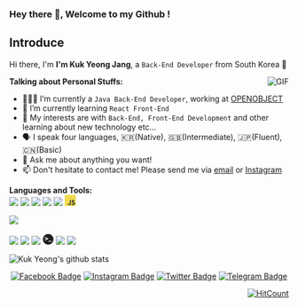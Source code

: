 ### Hey there 👋, Welcome to my Github !

## Introduce

Hi there, I'm **I'm Kuk Yeong Jang**,  a `Back-End Developer` from South Korea 🚀 <br>

<img align="right" alt="GIF" src="https://media1.tenor.com/images/841aeb9f113999616d097b414c539dfd/tenor.gif?itemid=5368357" />

**Talking about Personal Stuffs:**
- 👨🏻‍💻 I’m currently a `Java Back-End Developer`, working at [OPENOBJECT](http://openobject.net/)
- 🌱 I’m currently learning `React Front-End`
- 🤔 My interests are with `Back-End, Front-End Development` and other learning about new technology etc...
- 🗣 I speak four languages, 🇰🇷(Native), 🇬🇧(Intermediate), 🇯🇵(Fluent), 🇨🇳(Basic) 
- 💬 Ask me about anything you want!
- 📫 Don't hesitate to contact me! Please send me via [email](mailto:hynix_1@hynixlabs.com) or [Instagram](https://www.instagram.com/superkinggod)



**Languages and Tools:**  
<code><img height="20" src="https://www.iconfinder.com/data/icons/logos-and-brands/512/181_Java_logo_logos-512.png"></code>
<code><img height="20" src="https://miro.medium.com/max/856/1*O68LbDvD5Dcsnez73M7v4Q.png"></code>
<code><img height="20" src="https://cdn0.iconfinder.com/data/icons/most-usable-logos/120/Android-512.png"></code>
<code><img height="20" src="https://devicons.github.io/devicon/devicon.git/icons/html5/html5-original-wordmark.svg"></code>
<code><img height="20" src="https://devicons.github.io/devicon/devicon.git/icons/css3/css3-original-wordmark.svg"></code>
<code><img height="20" src="https://raw.githubusercontent.com/github/explore/80688e429a7d4ef2fca1e82350fe8e3517d3494d/topics/javascript/javascript.png"></code>


<code><img height="20" src="https://devicons.github.io/devicon/devicon.git/icons/mysql/mysql-original-wordmark.svg"></code>

<code><img height="20" src="https://upload.wikimedia.org/wikipedia/commons/thumb/3/3f/Git_icon.svg/1200px-Git_icon.svg.png"></code>
<code><img height="20" src="https://www.iconfinder.com/data/icons/logos-and-brands/512/97_Docker_logo_logos-512.png"></code>
<code><img height="20" src="https://kubernetes.io/images/favicon.png"></code>
<code><img height="20" src="https://raw.githubusercontent.com/github/explore/80688e429a7d4ef2fca1e82350fe8e3517d3494d/topics/terminal/terminal.png"></code>
<code><img height="20" src="https://www.vectorlogo.zone/logos/jenkins/jenkins-icon.svg"></code>
<code><img height="20" src="https://miro.medium.com/max/1084/1*L8UwJymGdpTh-jSXhDZO6g.png"></code>


![Kuk Yeong's github stats](https://github-readme-stats.vercel.app/api?username=HYNIX-Jang&show_icons=true)

<div align="center">

[![Facebook Badge](https://img.shields.io/badge/-Facebook-1877f2?style=flat&logo=facebook&logoColor=white&link=https://www.facebook.com/hynixJKY)](https://www.facebook.com/hynixJKY) 
[![Instagram Badge](https://img.shields.io/badge/-Instagram-E1306C?style=flat&logo=instagram&logoColor=white&link=https://www.instagram.com/superkinggod)](https://www.instagram.com/superkinggod) 
[![Twitter Badge](https://img.shields.io/badge/-Twitter-1DA1F2?style=flat&logo=twitter&logoColor=white&link=https://www.twitter.com/hynix_jky)](https://www.twitter.com/hynix_jky) 
[![Telegram Badge](https://img.shields.io/badge/-Telegram-0088cc?style=flat-square&logo=Telegram&logoColor=white&link=https://t.me/hynix_1)](https://t.me/hynix_1)

</div>


<div align="right">

[![HitCount](http://hits.dwyl.com/HYNIX-Jang/{project}.svg)](http://hits.dwyl.com/HYNIX-Jang/{project})
</div>
